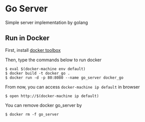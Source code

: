# Go Server

Simple server implementation by golang

## Run in Docker

First, install [docker toolbox](https://www.docker.com/docker-toolbox)

Then, type the commands below to run docker

```
$ eval $(docker-machine env default)
$ docker build -t docker_go .
$ docker run -d -p 80:8080 --name go_server docker_go
```

From now, you can access `docker-machine ip default` in browser

```
$ open http://$(docker-machine ip default)
```

You can remove docker go_server by

```
$ docker rm -f go_server
```
